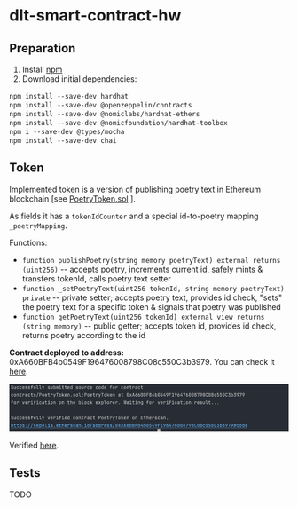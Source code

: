 # dlt-smart-contract-hw

## Preparation

1. Install [npm](https://docs.npmjs.com/downloading-and-installing-node-js-and-npm)
2. Download initial dependencies:

```
npm install --save-dev hardhat 
npm install --save-dev @openzeppelin/contracts
npm install --save-dev @nomiclabs/hardhat-ethers
npm install --save-dev @nomicfoundation/hardhat-toolbox
npm i --save-dev @types/mocha
npm install --save-dev chai
```

## Token

Implemented token is a version of publishing poetry text in Ethereum
blockchain [see [PoetryToken.sol](contracts/PoetryToken.solyToken.sol)
].

As fields it has a `tokenIdCounter` and a special id-to-poetry mapping `_poetryMapping`.

Functions:

- `function publishPoetry(string memory poetryText) external returns (uint256)` -- accepts poetry, increments current
  id, safely mints & transfers tokenId, calls poetry text setter
- `function _setPoetryText(uint256 tokenId, string memory poetryText) private` -- private setter; accepts poetry text,
  provides id check, "sets" the poetry text for a specific token & signals that poetry was published
- `function getPoetryText(uint256 tokenId) external view returns (string memory)` -- public getter; accepts token id,
  provides id check, returns poetry according to the id

__Contract deployed to address:__ 0xA660BFB4b0549F196476008798C08c550C3b3979. You can check it [here](https://sepolia.etherscan.io/).

![img.png](img.png)

Verified [here](https://sepolia.etherscan.io/address/0xA660BFB4b0549F196476008798C08c550C3b3979#code).

## Tests

TODO